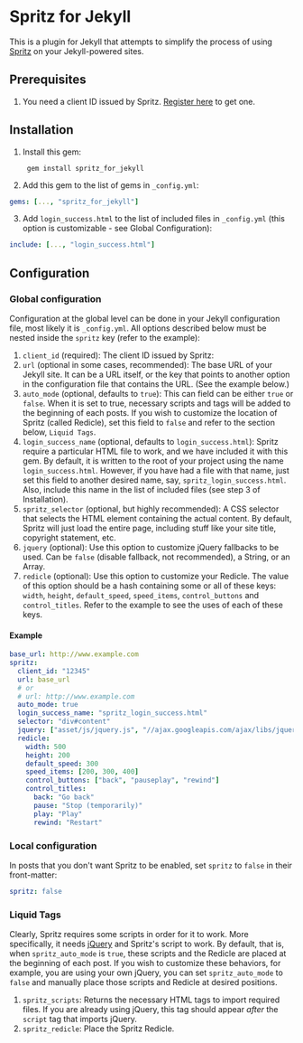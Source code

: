 # Spritz for Jekyll
This is a plugin for Jekyll that attempts to simplify the process of using [Spritz](http://www.spritzinc.com/) on your Jekyll-powered sites.

## Prerequisites
1. You need a client ID issued by Spritz. [Register here](http://www.spritzinc.com/developers/) to get one.

## Installation
1. Install this gem:

        gem install spritz_for_jekyll
2. Add this gem to the list of gems in `_config.yml`:

  ```yaml
  gems: [..., "spritz_for_jekyll"]
  ```
3. Add `login_success.html` to the list of included files in `_config.yml` (this option is customizable - see Global Configuration):

  ```yaml
  include: [..., "login_success.html"]
  ```

## Configuration
### Global configuration
Configuration at the global level can be done in your Jekyll configuration file, most likely it is `_config.yml`. All options described below must be nested inside the `spritz` key (refer to the example):

1. `client_id` (required): The client ID issued by Spritz:
2. `url` (optional in some cases, recommended): The base URL of your Jekyll site. It can be a URL itself, or the key that points to another option in the configuration file that contains the URL. (See the example below.)
3. `auto_mode` (optional, defaults to `true`): This can field can be either `true` or `false`. When it is set to true, necessary scripts and tags will be added to the beginning of each posts. If you wish to customize the location of Spritz (called Redicle), set this field to `false` and refer to the section below, `Liquid Tags`.
4. `login_success_name` (optional, defaults to `login_success.html`): Spritz require a particular HTML file to work, and we have included it with this gem. By default, it is written to the root of your project using the name `login_success.html`. However, if you have had a file with that name, just set this field to another desired name, say, `spritz_login_success.html`. Also, include this name in the list of included files (see step 3 of Installation).
5. `spritz_selector` (optional, but highly recommended): A CSS selector that selects the HTML element containing the actual content. By default, Spritz will just load the entire page, including stuff like your site title, copyright statement, etc.
7. `jquery` (optional): Use this option to customize jQuery fallbacks to be used. Can be `false` (disable fallback, not recommended), a String, or an Array.
6. `redicle` (optional): Use this option to customize your Redicle. The value of this option should be a hash containing some or all of these keys: `width`, `height`, `default_speed`, `speed_items`, `control_buttons` and `control_titles`. Refer to the example to see the uses of each of these keys.

#### Example
```yaml
base_url: http://www.example.com
spritz:
  client_id: "12345"
  url: base_url
  # or
  # url: http://www.example.com
  auto_mode: true
  login_success_name: "spritz_login_success.html"
  selector: "div#content"
  jquery: ["asset/js/jquery.js", "//ajax.googleapis.com/ajax/libs/jquery/1.11.1/jquery.min.js"]
  redicle:
    width: 500
    height: 200
    default_speed: 300
    speed_items: [200, 300, 400]
    control_buttons: ["back", "pauseplay", "rewind"]
    control_titles:
      back: "Go back"
      pause: "Stop (temporarily)"
      play: "Play"
      rewind: "Restart"
````

### Local configuration
In posts that you don't want Spritz to be enabled, set `spritz` to `false` in their front-matter:

  ```yaml
  spritz: false
  ```

### Liquid Tags
Clearly, Spritz requires some scripts in order for it to work. More specifically, it needs [jQuery](http://jquery.com/) and Spritz's script to work. By default, that is, when `spritz_auto_mode` is `true`, these scripts and the Redicle are placed at the beginning of each post. If you wish to customize these behaviors, for example, you are using your own jQuery, you can set `spritz_auto_mode` to `false` and manually place those scripts and Redicle at desired positions.

1. `spritz_scripts`: Returns the necessary HTML tags to import required files. If you are already using jQuery, this tag should appear _after_ the `script` tag that imports jQuery.
2. `spritz_redicle`: Place the Spritz Redicle.
